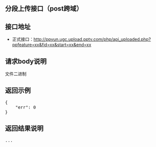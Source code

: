 分段上传接口（post跨域）
----------

接口地址
----------
  * 正式接口：http://ppyun.ugc.upload.pptv.com/php/api_uploaded.php?ppfeature=xx&fid=xx&start=xx&end=xx

请求body说明
----------
文件二进制

返回示例
----------
<pre>
{
    "err": 0
}
</pre>

返回结果说明
----------
<pre>
...
</pre>